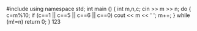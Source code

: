 #include <iostream>
  using namespace std;
  int main () {
  int m,n,c;
  cin >> m >> n;
  do {
  c=m%10;
  if (c==1 || c==5 || c==6 || c==0)
  cout << m << ' ';
  m++;
  }
  while (m!=n)
  return 0;
  }
  123
